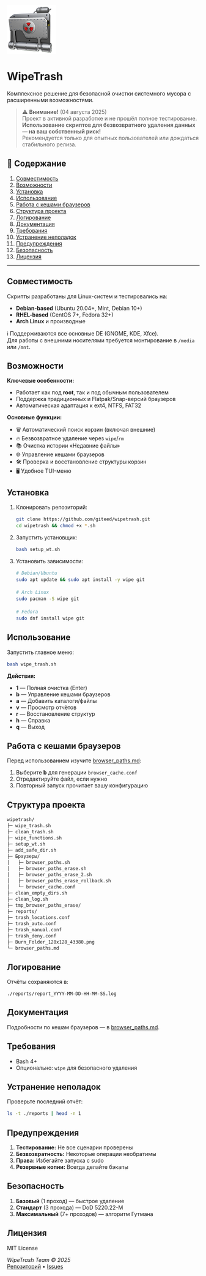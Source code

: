 ![WipeTrash Icon](Burn_Folder_128x128_43380.png)

# WipeTrash

Комплексное решение для безопасной очистки системного мусора с расширенными возможностями.

> ⚠️ **Внимание!** (04 августа 2025)  
> Проект в активной разработке и не прошёл полное тестирование.  
> **Использование скриптов для безвозвратного удаления данных — на ваш собственный риск!**  
> Рекомендуется только для опытных пользователей или дождаться стабильного релиза.

## 📖 Содержание

1. [Совместимость](#совместимость)  
2. [Возможности](#возможности)  
3. [Установка](#установка)  
4. [Использование](#использование)  
5. [Работа с кешами браузеров](#работа-с-кешами-браузеров)  
6. [Структура проекта](#структура-проекта)  
7. [Логирование](#логирование)  
8. [Документация](#документация)  
9. [Требования](#требования)  
10. [Устранение неполадок](#устранение-неполадок)  
11. [Предупреждения](#предупреждения)  
12. [Безопасность](#безопасность)  
13. [Лицензия](#лицензия)  

---

## Совместимость

Скрипты разработаны для Linux-систем и тестировались на:

- **Debian-based** (Ubuntu 20.04+, Mint, Debian 10+)  
- **RHEL-based** (CentOS 7+, Fedora 32+)  
- **Arch Linux** и производные  

ℹ️ Поддерживаются все основные DE (GNOME, KDE, Xfce).  
Для работы с внешними носителями требуется монтирование в `/media` или `/mnt`.

## Возможности

**Ключевые особенности:**

- Работает как под **root**, так и под обычным пользователем  
- Поддержка традиционных и Flatpak/Snap-версий браузеров  
- Автоматическая адаптация к ext4, NTFS, FAT32  

**Основные функции:**

- 🗑️ Автоматический поиск корзин (включая внешние)  
- 🔥 Безвозвратное удаление через `wipe`/`rm`  
- 📚 Очистка истории «Недавние файлы»  
- 🌐 Управление кешами браузеров  
- 🛠️ Проверка и восстановление структуры корзин  
- 🖥️ Удобное TUI-меню  

## Установка

1. Клонировать репозиторий:
   ```bash
   git clone https://github.com/giteed/wipetrash.git
   cd wipetrash && chmod +x *.sh
   ```
2. Запустить установщик:
   ```bash
   bash setup_wt.sh
   ```
3. Установить зависимости:
   ```bash
   # Debian/Ubuntu
   sudo apt update && sudo apt install -y wipe git

   # Arch Linux
   sudo pacman -S wipe git

   # Fedora
   sudo dnf install wipe git
   ```

## Использование

Запустить главное меню:
```bash
bash wipe_trash.sh
```
**Действия:**
- **1** — Полная очистка (Enter)  
- **b** — Управление кешами браузеров  
- **a** — Добавить каталоги/файлы  
- **v** — Просмотр отчётов  
- **r** — Восстановление структур  
- **h** — Справка  
- **q** — Выход  

## Работа с кешами браузеров

Перед использованием изучите [browser_paths.md](browser_paths.md):

1. Выберите **b** для генерации `browser_cache.conf`  
2. Отредактируйте файл, если нужно  
3. Повторный запуск прочитает вашу конфигурацию  

## Структура проекта

```
wipetrash/
├─ wipe_trash.sh
├─ clean_trash.sh
├─ wipe_functions.sh
├─ setup_wt.sh
├─ add_safe_dir.sh
├─ Браузеры/
│   ├─ browser_paths.sh
│   ├─ browser_paths_erase.sh
│   ├─ browser_paths_erase_2.sh
│   ├─ browser_paths_erase_rollback.sh
│   └─ browser_cache.conf
├─ clean_empty_dirs.sh
├─ clean_log.sh
├─ tmp_browser_paths_erase/
├─ reports/
├─ trash_locations.conf
├─ trash_auto.conf
├─ trash_manual.conf
├─ trash_deny.conf
├─ Burn_Folder_128x128_43380.png
└─ browser_paths.md
```

## Логирование

Отчёты сохра­няются в:
```
./reports/report_YYYY-MM-DD-HH-MM-SS.log
```

## Документация

Подробности по кешам браузеров — в [browser_paths.md](browser_paths.md).

## Требования

- Bash 4+  
- Опционально: `wipe` для безопасного удаления  

## Устранение неполадок

Проверьте последний отчёт:
```bash
ls -t ./reports | head -n 1
```

## Предупреждения

1. **Тестирование:** Не все сценарии проверены  
2. **Безвозвратность:** Некоторые операции необратимы  
3. **Права:** Избегайте запуска с sudo  
4. **Резервные копии:** Всегда делайте бэкапы  

## Безопасность

1. **Базовый** (1 проход) — быстрое удаление  
2. **Стандарт** (3 прохода) — DoD 5220.22-M  
3. **Максимальный** (7+ проходов) — алгоритм Гутмана  

## Лицензия

MIT License  

*WipeTrash Team © 2025*  
[Репозиторий](https://github.com/giteed/wipetrash) • [Issues](https://github.com/giteed/wipetrash/issues)

